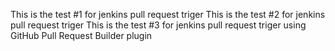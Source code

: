 This is the test #1 for jenkins pull request triger
This is the test #2 for jenkins pull request triger
This is the test #3 for jenkins pull request triger using GitHub Pull Request Builder plugin
